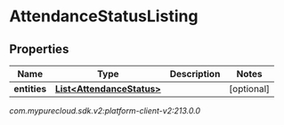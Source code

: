 # AttendanceStatusListing


## Properties

| Name | Type | Description | Notes |
| ------------ | ------------- | ------------- | ------------- |
| **entities** | [**List&lt;AttendanceStatus&gt;**](AttendanceStatus) |  |  [optional] |




_com.mypurecloud.sdk.v2:platform-client-v2:213.0.0_
